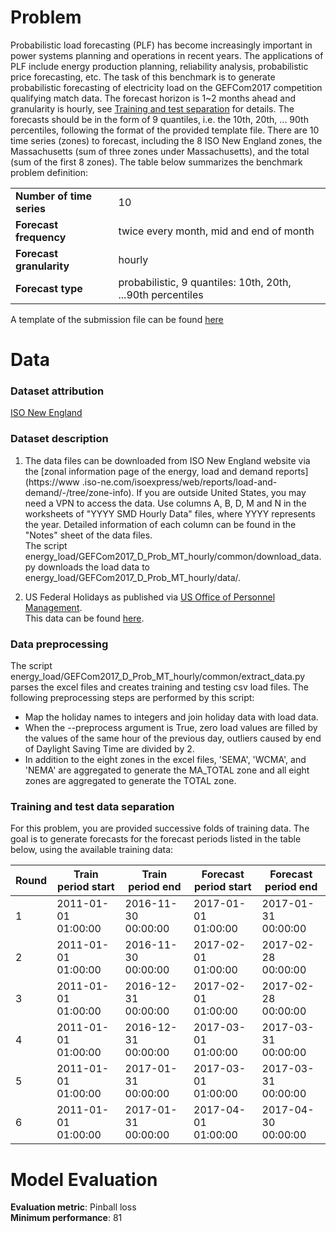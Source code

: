 # Problem

Probabilistic load forecasting (PLF) has become increasingly important in
power systems planning and operations in recent years. The applications of PLF
include energy production planning, reliability analysis, probabilistic price
forecasting, etc.
The task of this benchmark is to generate probabilistic forecasting of
electricity load on the GEFCom2017 competition qualifying match data. The
forecast horizon is 1~2 months ahead and granularity is hourly, see [Training
and test separation](#training-and-test-data-separation) for details. The
forecasts should be in the form of 9 quantiles, i.e. the 10th, 20th, ... 90th
percentiles, following the format of the provided template file.  There are 10
time series (zones) to forecast, including the 8 ISO New England zones, the
Massachusetts (sum of three zones under Massachusetts), and the total (sum of
the first 8 zones).
The table below summarizes the benchmark problem definition:

|||
| ----------------------------------- | ---- |  
| **Number of time series**           | 10 |
| **Forecast frequency**   | twice every month, mid and end of month |
| **Forecast granularity**         | hourly |
| **Forecast type**                   | probabilistic, 9 quantiles: 10th, 20th, ...90th percentiles|

A template of the submission file can be found [here](https://github.com/Microsoft/Forecasting/blob/master/energy_load/GEFCom2017_D_Prob_MT_hourly/reference/submission.csv)

# Data  
### Dataset attribution
[ISO New England](https://www.iso-ne.com/isoexpress/web/reports/load-and-demand/-/tree/zone-info)

### Dataset description

1. The data files can be downloaded from ISO New England website via the
[zonal information page of the energy, load and demand reports](https://www
.iso-ne.com/isoexpress/web/reports/load-and-demand/-/tree/zone-info). If you
are outside United States, you may need a VPN to access the data. Use columns
A, B, D, M and N in the worksheets of "YYYY SMD Hourly Data" files, where YYYY
represents the year. Detailed information of each column can be found in the
"Notes" sheet of the data files.  
The script energy_load/GEFCom2017_D_Prob_MT_hourly/common/download_data.py downloads the load data to energy_load/GEFCom2017_D_Prob_MT_hourly/data/.

2. US Federal Holidays as published via [US Office of Personnel Management](https://www.opm.gov/policy-data-oversight/snow-dismissal-procedures/federal-holidays/).  
This data can be found [here](https://github.com/Microsoft/Forecasting/blob/master/common/us_holidays.csv).

### Data preprocessing
The script energy_load/GEFCom2017_D_Prob_MT_hourly/common/extract_data.py
parses the excel files and creates training and testing csv load files. The
following preprocessing steps are performed by this script:  
* Map the holiday names to integers and join holiday data with load data.  
* When the --preprocess argument is True, zero load values are filled by
the values of the same hour of the previous day, outliers caused by end of
Daylight Saving Time are divided by 2.
* In addition to the eight zones in the excel files, 'SEMA', 'WCMA', and 'NEMA'
are aggregated to generate the MA_TOTAL zone and all eight zones are aggregated
to generate the TOTAL zone.

### Training and test data separation
For this problem, you are provided successive folds of training data. The goal
is to generate forecasts for the forecast periods listed in the table below,
using the available training data:

| **Round** | **Train period start** | **Train period end** | **Forecast period start** | **Forecast period end** |
| -------- | --------------- | ------------------ | ------------------------- | ----------------------- |
| 1 | 2011-01-01 01:00:00 | 2016-11-30 00:00:00 | 2017-01-01 01:00:00 | 2017-01-31 00:00:00 |
| 2 | 2011-01-01 01:00:00 | 2016-11-30 00:00:00 | 2017-02-01 01:00:00 | 2017-02-28 00:00:00 |
| 3 | 2011-01-01 01:00:00 | 2016-12-31 00:00:00 | 2017-02-01 01:00:00 | 2017-02-28 00:00:00 |
| 4 | 2011-01-01 01:00:00 | 2016-12-31 00:00:00 | 2017-03-01 01:00:00 | 2017-03-31 00:00:00 |
| 5 | 2011-01-01 01:00:00 | 2017-01-31 00:00:00 | 2017-03-01 01:00:00 | 2017-03-31 00:00:00 |
| 6 | 2011-01-01 01:00:00 | 2017-01-31 00:00:00 | 2017-04-01 01:00:00 | 2017-04-30 00:00:00 |

# Model Evaluation

**Evaluation metric**: Pinball loss  
**Minimum performance**: 81  
